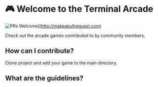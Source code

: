 # 🎮 Welcome to the Terminal Arcade
![PRs Welcome](https://img.shields.io/badge/PRs-welcome-brightgreen.svg?style=flat-square)](http://makeapullrequest.com) 

Check out the arcade games contributed to by community members.

## How can I contribute?
Clone project and add your game to the main directory.

## What are the guidelines?
